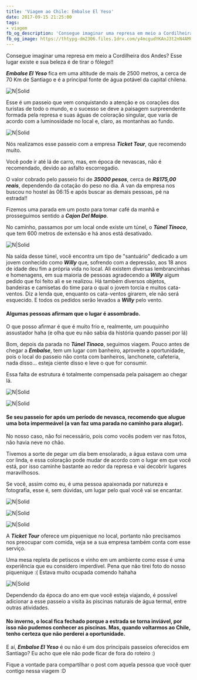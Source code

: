 ```yaml
---
title: 'Viagem ao Chile: Embalse El Yeso'
date: 2017-09-15 21:25:00
tags:  
- viagem 
fb_og_description: 'Consegue imaginar uma represa em meio a Cordilheira dos Andes? Esse lugar existe e sua beleza é de tirar o fôlego!! Embalse El Yeso fica em uma altitude de mais de  2500 metros, a cerca de 70 Km de Santiago e é a principal fonte de água potável da capital chilena.'
fb_og_image: https://thtypg-dm2306.files.1drv.com/y4mcgudYKAnJ3t2nN4AM02qh0X_qPHqqpjLj50SnkX4-LWqmoFHRh6u86Z3bLQ9T1YK8M76h5EELSWpN1zdiSVOiUb_2GzOlD7hYpkLX1JttN8o2yc-wB4cYvpkif5qmzxS-8upWvONlzU3W9XF0NJ7e0k7hcquDFxFT8rOHWbjc_TssH2G8rKqDDQnFDHS13WyvpRysa4avWBpos_ybYQiVA?width=660&height=441&cropmode=none
---
```


Consegue imaginar uma represa em meio a Cordilheira dos Andes? Esse lugar existe e sua beleza é de tirar o fôlego!! 

***Embalse El Yeso*** fica em uma altitude de mais de 2500 metros, a cerca de 70 Km de Santiago e é a principal fonte de água potável da capital chilena. 

![N|Solid](https://thtypg-dm2306.files.1drv.com/y4mcgudYKAnJ3t2nN4AM02qh0X_qPHqqpjLj50SnkX4-LWqmoFHRh6u86Z3bLQ9T1YK8M76h5EELSWpN1zdiSVOiUb_2GzOlD7hYpkLX1JttN8o2yc-wB4cYvpkif5qmzxS-8upWvONlzU3W9XF0NJ7e0k7hcquDFxFT8rOHWbjc_TssH2G8rKqDDQnFDHS13WyvpRysa4avWBpos_ybYQiVA?width=660&height=441&cropmode=none)
<!-- more -->

Esse é um passeio que vem conquistando a atenção e os corações dos turistas de todo o mundo, e o sucesso se deve a paisagem surpreendente formada pela represa e suas águas de coloração singular, que varia de acordo com a luminosidade no local e, claro, as montanhas ao fundo.


![N|Solid](https://thsbdg-dm2306.files.1drv.com/y4mg2OHNE9DJ2hWKdbdug_-bJQ6uiIBlLGZnygzSjGfAJa97YdGl4A8VYb6BNxOlWe2N3FZAejoGUht-V199_UlbOAokxxn82OVu45bTJqoL0vagF_Nq0R4whYSYLfN4MO8crAGdzOlf4klwwTz-zgxFGtkNZbKkfcemo5ZVC0tLqHDNRd4nWSiJF3DWdRhvUmeGzCwpWPbPSV39sIn7grFvw?width=660&height=440&cropmode=none)

Nós realizamos esse passeio com a empresa ***Ticket Tour***, que recomendo muito. 

Você pode ir até lá de carro, mas, em época de nevascas, não é recomendado, devido ao asfalto escorregadio. 

O valor cobrado pelo passeio foi de ***35000 pesos***, cerca de ***R$175,00 reais***, dependendo da cotação do peso no dia. A van da empresa nos buscou no hostel às 06:15 e após buscar as demais pessoas, pé na estrada!!

Fizemos uma parada em um posto para tomar café da manhã e prosseguimos sentido a ***Cajon Del Maipo***. 

No caminho, passamos por um local onde existe um túnel, o ***Túnel Tinoco***, que tem 600 metros de extensão e há anos está desativado.

![N|Solid](https://threeq-dm2306.files.1drv.com/y4mXK4u7mnCQ-p_AVmkjYTHCZ9pqHCLE_Hi-Tpe4Y835vfQUoykWtJE0RMHSUjTyn3cOo_--gOl1Tu2P9nOV-dcMLFNL-vrkyNwts4LdnphD-nstK4p6_iytWCewb4_yeiZY7A3jm44twJmXRMnk22-obMvgBcWixQxjKUYk4dH7P1sovj1Ygsnk9foBTtceoOOOeLa4PnBt0agZUwOQ1zxYQ?width=660&height=440&cropmode=none)

Na saída desse túnel, você encontra um tipo de "santuário" dedicado a um jovem conhecido como ***Willy*** que, sofrendo com a depressão, aos 18 anos de idade deu fim a própria vida no local. Ali existem diversas lembrancinhas e homenagens, em sua maioria de pessoas agradecendo a ***Willy*** algum pedido que foi feito ali e se realizou. Há também diversos objetos, bandeiras e camisetas do time para o qual o jovem torcia e muitos cata-ventos. Diz a lenda que, enquanto os cata-ventos girarem, ele não será esquecido. E todos os pedidos serão levados a ***Willy*** pelo vento. 

#### Algumas pessoas afirmam que o lugar é assombrado.

O que posso afirmar é que é muito frio e, realmente, um pouquinho assustador haha (e olha que eu não sabia da história quando passei por lá) 

Bom, depois da parada no ***Túnel Tinoco***, seguimos viagem. Pouco antes de chegar a ***Embalse***, tem um lugar com banheiro, aproveite a oportunidade, pois o local do passeio não conta com banheiros, lanchonete, cafeteria, nada disso... esteja ciente disso e leve o que for consumir.

Essa falta de estrutura é totalmente compensada pela paisagem ao chegar lá.

![N|Solid](https://tplqpw-dm2306.files.1drv.com/y4mJzqKc5sEJuUf_Os6EtRXb6-TMd8st6yX_vsdofxu0YxQG8JXFMxVJTZLDaiplDtE7lytl5SJxN1TUv8jDhr5V7LK9vi10u_kib3rRV8pvgSqtPr3KCB6blDSK_pPEGyXgpJYp0LR6W8_bJsL3ol0eo_AL15fNP7AnAyLzQix1DBh6ow1rl2LSzm6tNopLhrgo5Pjg_I9J4Mm2ysQYMWz2g?width=660&height=440&cropmode=none)

![N|Solid](https://thq9yg-dm2306.files.1drv.com/y4maWG8lfipL5PfqL1hrWNTHwI6N4AyDKILbXHsd4ec2rw8erGmKMqjMOg57a_zx2gly1By4lEejfozD4DZEnYJfRwNHPnWms8-nBXq3bG02N3Fdp2A1hRubz81-4P029tI9gOe5uat_eHSr0ym_-OFYu0op71F7lrtgRDGrZeypZqOTTpoqY5jqhApColjDXowEX_IFYB8c4-dKhucYclTRA?width=660&height=440&cropmode=none)

#### Se seu passeio for após um período de nevasca, recomendo que alugue uma bota impermeável (a van faz uma parada no caminho para alugar). 

No nosso caso, não foi necessário, pois como vocês podem ver nas fotos, não havia neve no chão. 

Tivemos a sorte de pegar um dia bem ensolarado, a água estava com uma cor linda, e essa coloração pode mudar de acordo com o lugar em que você está, por isso caminhe bastante ao redor da represa e vai decobrir lugares maravilhosos.

Se você, assim como eu, é uma pessoa apaixonada por natureza e fotografia, esse é, sem dúvidas, um lugar pelo qual você vai se encantar.

![N|Solid](https://thtr9w-dm2306.files.1drv.com/y4mWs7xBEHNBDKTPlgO0kDrb8VpRHcoeS5LqVT_K2p5Ln5fswvo6ZinExhkmcIv_5VO7kk5WlO7j2jmgPJvrto9Gi-4oIXRdlHglv4ft3nK0QKab5Lj0U1kAVQj5AO3sOxADy5H45TpQ4RYrnM0Q30a1xh_y1GwyX6xtcM_WHjxVEhS17TnXCKcF1rBXOnxzryKGoJcgMDEQyW6pNczTMNJ6Q?width=660&height=440&cropmode=none)

![N|Solid](https://hdjiva-dm2306.files.1drv.com/y4m4bdzeEGgSpEO2thQzPjbap2O9ktuSVXFV02AwpTdQ0EoE6M6bUvlm_6p-YfM5Dn534_h1dpRES0L4gIdscU_mP75LRGYxlYz8ES28n-9SRROnOq69mXRspXMdxcDEbDGaSm1HuwuaGXcBOQsdiDqpNW3wZug1rO11Q5LldObS45nXAv-gtyT9yNWHGNVKsCl850QySSEo8BFiIJ2d7sBdA?width=660&height=440&cropmode=none)

![N|Solid](https://thrsba-dm2306.files.1drv.com/y4mYotdh8VDpCG7LXXKhMDZJacm6OmpV8Tth88zbPy-XhYLVqa5BYE0_XRx1bW1ebCp-z2g9XNRaaJclc_jyXd82ew3Kh2SsFFEMcJU8KRjjiD6TotOujmHvVaVuzys7IU2PAn_vYDkqc_1R6zAUMH50DlsYUdHX6XtC-REi7z4Dzn_nxzEQemLWFXUlSVyyrmts7fNt0cyJYjZx_cTxXVUHQ?width=660&height=440&cropmode=none)

A ***Ticket Tour*** oferece um piquenique no local, portanto não precisamos nos preocupar com comida, veja se a sua empresa também conta com esse serviço. 

Uma mesa repleta de petiscos e vinho em um ambiente como esse é uma experiência que eu considero imperdível. Pena que não tirei foto do nosso piquenique :( Estava muito ocupada comendo hahaha

![N|Solid](https://thqh4q-dm2306.files.1drv.com/y4m1iCqVAG33tbD-loRJoOcI9WRv6z-q6P3FzuIaiJyxmk9kGgjo4ylJRIfeoLLAVZ8JxvSmxZ2ePdlKfK2Qlk4W32AGCJKJfGVcDeqKUovreTjELFqIOHSs6nzOSxxs-keLy2VeWX0ezzpjGNU9o7ks1WmsNrI1vA0-pNB4mOkPnXx6R9it5cqxoYsLRYmiQlS9kw4z99m1qqw0XvThdTRog?width=660&height=440&cropmode=none) 

Dependendo da época do ano em que você esteja viajando, é possível adicionar a esse passeio a visita às piscinas naturais de água termal, entre outras atividades.

#### No inverno, o local fica fechado porque a estrada se torna inviável, por isso não pudemos conhecer as piscinas. Mas, quando voltarmos ao Chile, tenho certeza que não perderei a oportunidade.

E aí, ***Embalse El Yeso*** é ou não é um dos principais passeios oferecidos em Santiago?
Eu acho que ele não pode ficar de fora do roteiro :)

Fique a vontade para compartilhar o post com aquela pessoa que você quer contigo nessa viagem :D
